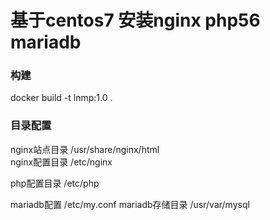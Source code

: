 # 基于centos7 安装nginx php56 mariadb

### 构建

docker build -t lnmp:1.0 .

### 目录配置

nginx站点目录 /usr/share/nginx/html \
nginx配置目录 /etc/nginx

php配置目录 /etc/php

mariadb配置 /etc/my.conf
mariadb存储目录 /usr/var/mysql

